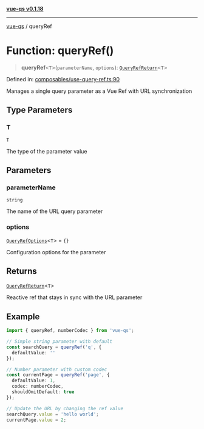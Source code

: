 [**vue-qs v0.1.18**](../README.md)

***

[vue-qs](../README.md) / queryRef

# Function: queryRef()

> **queryRef**\<`T`\>(`parameterName`, `options`): [`QueryRefReturn`](../type-aliases/QueryRefReturn.md)\<`T`\>

Defined in: [composables/use-query-ref.ts:90](https://github.com/iamsomraj/vue-qs/blob/bdb41c8152865a4fb600c24be642289b5d115cbf/src/composables/use-query-ref.ts#L90)

Manages a single query parameter as a Vue Ref with URL synchronization

## Type Parameters

### T

`T`

The type of the parameter value

## Parameters

### parameterName

`string`

The name of the URL query parameter

### options

[`QueryRefOptions`](../type-aliases/QueryRefOptions.md)\<`T`\> = `{}`

Configuration options for the parameter

## Returns

[`QueryRefReturn`](../type-aliases/QueryRefReturn.md)\<`T`\>

Reactive ref that stays in sync with the URL parameter

## Example

```typescript
import { queryRef, numberCodec } from 'vue-qs';

// Simple string parameter with default
const searchQuery = queryRef('q', {
  defaultValue: ''
});

// Number parameter with custom codec
const currentPage = queryRef('page', {
  defaultValue: 1,
  codec: numberCodec,
  shouldOmitDefault: true
});

// Update the URL by changing the ref value
searchQuery.value = 'hello world';
currentPage.value = 2;
```
